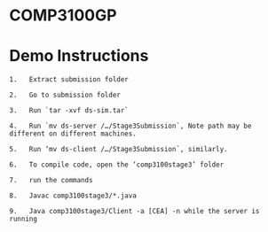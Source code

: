 # COMP3100GP
# Demo Instructions
```1.	Extract submission folder```

```2.	Go to submission folder```

```3.	Run `tar -xvf ds-sim.tar`  ```

```4.	Run `mv ds-server /…/Stage3Submission`, Note path may be different on different machines. ```

```5.	Run ‘mv ds-client /…/Stage3Submission`, similarly. ```

```6.	To compile code, open the ‘comp3100stage3’ folder  ```

```7.	run the commands ```

```8.	Javac comp3100stage3/*.java ```

```9.	Java comp3100stage3/Client -a [CEA] -n while the server is running ```
